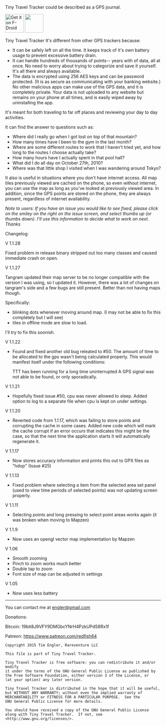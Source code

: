 Tiny Travel Tracker could be described as a GPS journal. 

[<img src="https://f-droid.org/badge/get-it-on.png" alt="Get it on F-Droid" height="60">](https://f-droid.org/app/com.rareventure.gps2)
<a href="https://play.google.com/store/apps/details?id=com.rareventure.gps2_premium"><img src="https://play.google.com/intl/en_us/badges/images/generic/en_badge_web_generic.png" height="60"></a>

Tiny Travel Tracker It's different from other GPS trackers because:

* It can be safely left on all the time. It keeps track of it's own battery usage to prevent excessive battery drain.
* It can handle hundreds of thousands of points-- years with of data, all at once. No need to worry about trying to categorize and save it yourself. It's all there and always available.
* The data is encrypted using 256 AES keys and can be password protected. (It is as secure as communicating with your banking website.) No other malicious apps can make use of the GPS data, and it is completely private. Your data is not uploaded to any website but remains on your phone at all times, and is easily wiped away by uninstalling the app.

It's meant for both traveling to far off places and reviewing your day to day activities.

It can find the answer to questions such as:

* Where did I really go when I got lost on top of that mountain?
* How many times have I been to the gym in the last month?
* Where are some different routes to work that I haven't tried yet, and how long to the routes I choose actually take?
* How many hours have I actually spent in that pool hall?
* What did I do all day on October 27th, 2010?
* Where was that little shop I visited when I was wandering around Tokyo?

It also is useful in situations where you don't have internet access. All map tiles previously viewed are cached on the phone, so even without internet, you can use the map as long as you've looked at previously viewed area. In addition, since the GPS points are stored on the phone, they are always present, regardless of internet availability.

_Note to users: If you have an issue you would like to see fixed, please click on the smiley on the right on the issue screen, and select thumbs up (or thumbs down). I'll use this information to decide what to work on next. Thanks_

Changelog:

V 1.1.28

Fixed problem in release binary stripped out too many classes and caused immediate crash on open.

V 1.1.27

Tangram updated their map server to be no longer compatible with the version I was using, so I updated it. However, there was a lot of changes on tangram's side and a few bugs are still present. Better than not having maps though.

Specifically:

* blinking dots whenever moving around map. (I may not be able to fix this completely but I will see)
* tiles in offline mode are slow to load. 

I'll try to fix this soonish.

V 1.1.22

* Found and fixed another old bug releated to #50. The amount of time to be allocated to the gps wasn't being
calculated properly. This would manifest itself under the following conditions:

  TTT has been running for a long time uninterrupted
  A GPS signal was not able to be found, or only sporadically.

V 1.1.21

* Hopefully fixed issue #50, cpu was never allowed to sleep. Added option to log to a separate file
  when cpu is kept on under settings.

V 1.1.20

* Reverted code from 1.1.17, which was failing to store points and corrupting the cache 
  in some cases. Added new code which will mark the cache corrupt if an error occurs that 
  indicates this might be the case, so that the next time the application starts it will
  automatically regenerate it.

V 1.1.17

* Now stores accuracy information and prints this out to GPX files as "hdop" (Issue #25)

V 1.1.13

* Fixed problem where selecting a item from the selected area set panel (used to view time periods of
selected points) was not updating screen properly.

V 1.1.11

* Selecting points and long pressing to select point areas works again (it was broken when moving to Mapzen)

V 1.1.9

* Now uses an opengl vector map implementation by Mapzen

V 1.06

* Smooth zooming
* Pinch to zoom works much better
* Double tap to zoom
* Font size of map can be adjusted in settings

V 1.05

* Now uses less battery

----

You can contact me at engler@gmail.com

Donations:

Bitcoin: 19bit8J9VFY9DMGbcYNrH4PzkUPdS8Rx1f

Patreon: https://www.patreon.com/redfish64


    Copyright 2015 Tim Engler, Rareventure LLC

    This file is part of Tiny Travel Tracker.

    Tiny Travel Tracker is free software: you can redistribute it and/or modify
    it under the terms of the GNU General Public License as published by
    the Free Software Foundation, either version 3 of the License, or
    (at your option) any later version.

    Tiny Travel Tracker is distributed in the hope that it will be useful,
    but WITHOUT ANY WARRANTY; without even the implied warranty of
    MERCHANTABILITY or FITNESS FOR A PARTICULAR PURPOSE.  See the
    GNU General Public License for more details.

    You should have received a copy of the GNU General Public License
    along with Tiny Travel Tracker.  If not, see <http://www.gnu.org/licenses/>.



